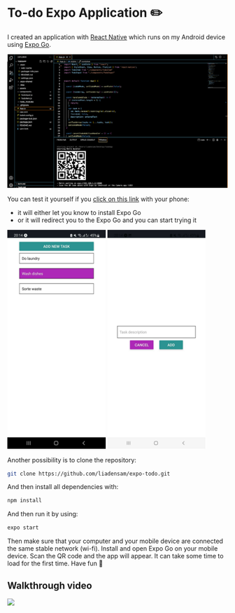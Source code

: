 # To-do Expo Application ✏️



I created an application with [React Native](https://reactnative.dev/docs/environment-setup) which runs on my Android device using [Expo Go](https://expo.dev/client).


![VS Code terminal](/assets/vs-code-terminal.png)



You can test it yourself if you [click on this link](https://expo.dev/@liadensam/TodoApp) with your phone:


- it will either let you know to install Expo Go
- or it will redirect you to the Expo Go and you can start trying it




<img src="/assets/front-app.jpg" height="500">


<img src="/assets/using-app.jpg" height="500">



Another possibility is to clone the repository:


```sh
git clone https://github.com/liadensam/expo-todo.git
```


And then install all dependencies  with:

```sh
npm install
```


And then run it by using:


```sh
expo start
```


Then make sure that your computer and your mobile device are connected the same stable network (wi-fi). Install and open Expo Go on your mobile device. Scan the QR code and the app will appear. It can take some time to load for the first time. Have fun 🥳



## Walkthrough video
<img src="/assets/screen-video.gif" height="500">

